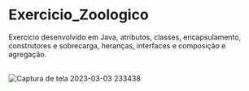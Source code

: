 # Exercicio_Zoologico 
Exercicio desenvolvido em Java, atributos, classes, encapsulamento, construtores e sobrecarga, heranças, interfaces e composição e agregação.
<br>
<br>

![Captura de tela 2023-03-03 233438](https://user-images.githubusercontent.com/111623017/222992289-fbddaf25-f507-446c-aa56-62265c37eaf9.png)
